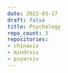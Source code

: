 ```yaml
---
date: 2022-03-17
draft: false
title: Psychology
repo_count: 3
repositories:
- chinaxiv
- mindrxiv
- psyarxiv
---
```



